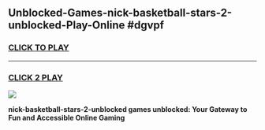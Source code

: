 
## Unblocked-Games-nick-basketball-stars-2-unblocked-Play-Online #dgvpf
<h3>
<a href="https://news.freeplayer.one?title=nick-basketball-stars-2-unblocked&ref=3">CLICK TO PLAY</a></h3>
<hr>

<h3>
<a href="https://news.freeplayer.one?title=nick-basketball-stars-2-unblocked&ref=3">CLICK 2 PLAY</a>
  
</h3>

<a href="https://news.freeplayer.one?title=nick-basketball-stars-2-unblocked&ref=3"><img src="https://clearcache.store/games.png"></a>


**nick-basketball-stars-2-unblocked games unblocked: Your Gateway to Fun and Accessible Online Gaming**
